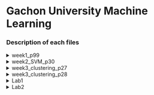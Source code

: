 # Gachon University Machine Learning

### Description of each files

<details>
<summary>week1_p99</summary>
</details>

<details>
<summary>week2_SVM_p30</summary>
</details>

<details>
<summary>week3_clustering_p27</summary>
</details>

<details>
<summary>week3_clustering_p28</summary>
</details>

<details>
<summary>Lab1</summary>
</details>

<details>
<summary>Lab2</summary>

## Lab2_autoML

<aside>
💡 Python Library provides parameters for outputting clustering results through a combination of clustering models, encoders, and scalers for a dataset of selected features. As a result, plot, purity, and silhouette scores are output.

</aside>

**Methods:**

- **object_encoder**(dataframe, encoder, target_feature)
    
  Encoding target_feature, i.e. category feature, according to encoder method
    
- **data_scaling**(dataframe, scaling)
    
    Scales the data frame according to the scaling function of the numeric data.
    
- **model_kmeans**(X, y, [, k]=None)
    
    Use the K mean clustering model to predict k clusters.
    
- **model_gaussian**(X, y ,[, k]=None)
    
    Use the GaussianMixture(EM) clustering model to predict k clusters.
    
- **model_clarans**(X, y ,[, k]=None)
    
    Use the CLARANS clustering model to predict k clusters.
    
- **model_dbscan**(X, y)
    
    Use the DBSCAN clustering model to predict clusters.
    
- **model_meanshift**(X, y)
    
    Use the Mean Shift clustering model to predict clusters.
    
- **scores**(dataset, predict_y, true_y, k)
    
    Compare actual and predictive results to obtain purity and silhouette scores, and return information about them as strings.
    
- **compute_purity**(predict_y, true_y ,k)
    
    Compare actual and predicted results to obtain a purity score.
    
- **preprocessing** (dataset, encoder, scaling, encode_feature_list)
    
    Transform the dataset to match encoder and scaling.
    
- **auto_ml**(dataset, [, model],[, ecoder], [, scaling], [, select_feature_list]=None, [, k]=None )
    
    **Major Function.**
    Plot the scores and results for all combinations of model, encoder, scaling, and k.
    
---

## Lab2_autoML.auto_ml

<aside>
💡 class **auto_ml** (*input_dataset, model_lists, encoder_lists, scaling_lists, select_feature_lists=None, k_lists=None):*

</aside>

**Major Function**.

The result of the combination of all parameters is shown through plot.

**Parameters:**

- **input_dataset: pd.DataFrame**
    
    Dataset with combined x,y for clustering
    
- **model_lists: list**
    
    List of models for clustering
    
- **encoder_lists: list**
    
    List of encoders for clustering
    
- **scaling_lists: list**
    
    List of scaliers for clustering
    
- **select_feature_lists: list, default = None**
    
    List of features to be extracted and used separately from ‘input_dataset’
    
- **k_lists: list, default = None**
    
    List of clustering counts (ex. [1,2,3] or [2,5,10])
    

**Attribute:**

- **dataset_x: pd.DataFrame**
    
    Data set excluding actual result data in input_dataset
    
- **dataset_y: pd.DataFrame**
    
    Actual result data to be compared with clustering results in input_dataset
    
- **data_category: list, default=None**
    
    List to store the name of the feature whose data is an object in input_dataset
    
- **dataset_x_encode: pd.DataFrame**
    
    Data set with preprocessing
    
- **count: int**
    
    An int-type variable to determine the number of all combinations
</details>
